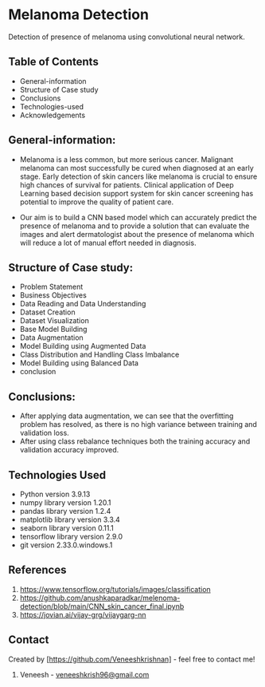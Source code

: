 # Melanoma Detection
Detection of presence of melanoma using convolutional neural network.

## Table of Contents
* General-information
* Structure of Case study
* Conclusions
* Technologies-used
* Acknowledgements

## General-information:
* Melanoma is a less common, but more serious cancer. Malignant melanoma can most successfully be cured when diagnosed at an early stage. Early detection of skin cancers like melanoma is crucial to ensure high chances of survival for patients. Clinical application of Deep Learning based decision support system for skin cancer screening has potential to improve the quality of patient care.

* Our aim is to build a CNN based model which can accurately predict the presence of melanoma and to provide a solution that can evaluate the images and alert dermatologist about the presence of melanoma which will reduce a lot of manual effort needed in diagnosis.

## Structure of Case study:
* Problem Statement
* Business Objectives
* Data Reading and Data Understanding
* Dataset Creation
* Dataset Visualization
* Base Model Building
* Data Augmentation
* Model Building using Augmented Data
* Class Distribution and Handling Class Imbalance
* Model Building using Balanced Data
* conclusion

## Conclusions:
* After applying data augmentation, we can see that the overfitting problem has resolved, as there is no high variance between training and validation loss.
* After using class rebalance techniques both the training accuracy and validation accuracy improved.

## Technologies Used

- Python version 3.9.13
- numpy library version 1.20.1
- pandas library version 1.2.4
- matplotlib library version 3.3.4
- seaborn library version 0.11.1
- tensorflow library version 2.9.0
- git version 2.33.0.windows.1


## References
1. https://www.tensorflow.org/tutorials/images/classification
2. https://github.com/anushkaparadkar/melenoma-detection/blob/main/CNN_skin_cancer_final.ipynb
3. https://jovian.ai/vijay-grg/vijaygarg-nn


## Contact
Created by [https://github.com/Veneeshkrishnan] - feel free to contact me!
1. Veneesh -  veneeshkrish96@gmail.com
